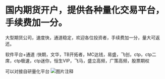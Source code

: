 # 国内期货开户，提供各种量化交易平台，手续费加一分。

大型期货公司，速度快，通道稳定，欢迎各位投资者，手续费加一分，量大可返还。

软件平台+通道 :快期，文华，TB开拓者，MC达钱，易盛，飞创，ctp，ctp二席，ctp极速，ctp迷你，恒生VIP，飞马，盛立高频，广策高频，股票期权

可以对接自研量化平台
![图片注释](http://storage-uqer.datayes.com/606ea3d0c806c001388dc561/8e01aac6-38c3-11ed-9186-0242ac140002)

